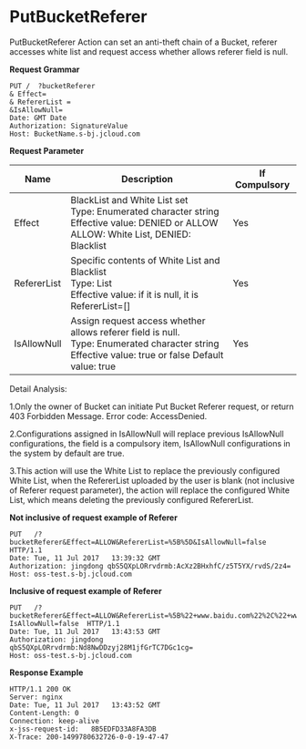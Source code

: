# PutBucketReferer

PutBucketReferer Action can set an anti-theft chain of a Bucket, referer accesses white list and request access whether allows referer field is null.

**Request Grammar**

```
PUT /  ?bucketReferer
& Effect=
& RefererList =
&IsAllowNull=
Date: GMT Date
Authorization: SignatureValue
Host: BucketName.s-bj.jcloud.com
```

**Request Parameter**

|Name|Description|If Compulsory|
|-|-|-|
|Effect|BlackList and White List set <br>Type: Enumerated character string<br>Effective value: DENIED or ALLOW<br>ALLOW: White List, DENIED: Blacklist|Yes|
|RefererList|Specific contents of White List and Blacklist<br>Type: List<String><br>Effective value: if it is null, it is RefererList=[]|Yes|
|IsAllowNull|Assign request access whether allows referer field is null. <br>Type: Enumerated character string<br>Effective value: true or false Default value: true|Yes|

Detail Analysis:

1.Only the owner of Bucket can initiate Put Bucket Referer request, or return 403 Forbidden Message. Error code: AccessDenied.

2.Configurations assigned in IsAllowNull will replace previous IsAllowNull configurations, the field is a compulsory item, IsAllowNull configurations in the system by default are true.

3.This action will use the White List to replace the previously configured White List, when the RefererList uploaded by the user is blank (not inclusive of Referer request parameter), the action will replace the configured White List, which means deleting the previously configured RefererList.

**Not inclusive of request example of Referer**

```
PUT   /?bucketReferer&Effect=ALLOW&RefererList=%5B%5D&IsAllowNull=false   HTTP/1.1
Date: Tue, 11 Jul 2017   13:39:32 GMT
Authorization: jingdong qbS5QXpLORrvdrmb:AcXz2BHxhfC/z5T5YX/rvdS/2z4=
Host: oss-test.s-bj.jcloud.com
```

**Inclusive of request example of Referer**

```
PUT   /?bucketReferer&Effect=ALLOW&RefererList=%5B%22+www.baidu.com%22%2C%22+www.google.com%22%5D& 
IsAllowNull=false  HTTP/1.1
Date: Tue, 11 Jul 2017   13:43:53 GMT
Authorization: jingdong   qbS5QXpLORrvdrmb:Nd8NwDDzyj28M1jfGrTC7DGc1cg=
Host: oss-test.s-bj.jcloud.com
```

**Response Example** 

```
HTTP/1.1 200 OK
Server: nginx
Date: Tue, 11 Jul 2017   13:43:52 GMT
Content-Length: 0
Connection: keep-alive
x-jss-request-id:   8B5EDFD33A8FA3DB
X-Trace: 200-1499780632726-0-0-19-47-47
```
